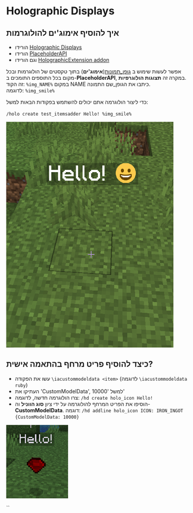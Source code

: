 # Holographic Displays

## איך להוסיף אימוג'ים להולוגרמות

* הורידו [Holographic Displays](https://dev.bukkit.org/projects/holographic-displays)
* הורידו [PlaceholderAPI](https://www.spigotmc.org/resources/placeholderapi.6245/)
* וגם הורידו [HolographicExtension addon](https://www.spigotmc.org/resources/holographicextension.18461/)

אפשר לעשות שימוש ב [גופן\_תמונות](../../plugin-usage/advanced/font-images/)(**אימוג'ים**) בתוך טקסטים של הולוגרמות ובכל מקום בכל התוספים התומכים ב-**PlaceholderAPI**, במקרה זה **תצוגות הולוגרפיות**.\
זה הקוד: `%img_NAME%` במקום NAME כיתבו את הגופן\_שם התמונה.\
לדוגמה: `%img_smile%`

כדי ליצור הולוגרמה אתם יכולים להשתמש בפקודות הבאות למשל:

`/holo create test_itemsadder Hello! %img_smile%`

![](<../../.gitbook/assets/image (20).png>)

## כיצד להוסיף פריט מרחף בהתאמה אישית?

* עשו את הפקודה `\iacustommodeldata <item>` (לדוגמה `\iacustommodeldata ruby`)
* העתיקו את 'CustomModelData', למשל '10000'
* צרו הולוגרמה חדשה, לדוגמה: `/hd create holo_icon Hello!`
* הוסיפו את הפריט המרחף להולוגרמה על ידי ציון **סוג הווניל** וה-**CustomModelData**. דוגמה: `/hd addline holo_icon ICON: IRON_INGOT {CustomModelData: 10000}`

![](<../../.gitbook/assets/immagine (124).png>)



``
